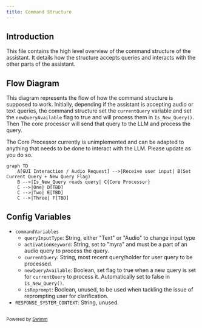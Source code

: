 ```yaml
---
title: Command Structure
---
```

## Introduction

This file contains the high level overview of the command structure of the assistant. It details how the structure accepts queries and interacts with the other parts of the assistant.

## Flow Diagram

This diagram represents the flow of how the command structure is supposed to work. Initially, depending if the assistant is accepting audio or text queries, the command structure set the <SwmToken path="/command/config.py" pos="8:2:2" line-data="  &quot;currentQuery&quot;: &quot;&quot;,">`currentQuery`</SwmToken> variable and set the <SwmToken path="/command/config.py" pos="7:2:2" line-data="  &quot;newQueryAvailable&quot;: False,">`newQueryAvailable`</SwmToken> flag to true and will process them in <SwmToken path="/command/querying/Is_New_Query.py" pos="5:2:4" line-data="def Is_New_Query():">`Is_New_Query()`</SwmToken>. Then The core processor will send that query to the LLM and process the query.

The Core Processor currently is unimplemented and can be adapted to anything that needs to be done to interact with the LLM. Please update as you do so.

```mermaid
graph TD
    A[GUI Interaction / Audio Request] -->|Receive user input| B(Set Current Query + New Query Flag)
    B -->|Is_New_Query reads query| C{Core Processor}
    C -->|One| D[TBD]
    C -->|Two| E[TBD]
    C -->|Three| F[TBD]
```

## Config Variables

- <SwmToken path="/command/config.py" pos="4:0:0" line-data="commandVariables = {">`commandVariables`</SwmToken>
  - <SwmToken path="/command/config.py" pos="5:2:2" line-data="  &quot;queryInputType&quot;: &quot;Text&quot;,">`queryInputType`</SwmToken>: String, either "Text" or "Audio" to change input type
  - <SwmToken path="/command/config.py" pos="6:2:2" line-data="  &quot;activationKeyword&quot;: &quot;myra&quot;,">`activationKeyword`</SwmToken>: String, set to "myra" and must be a part of an audio query to process the query.
  - <SwmToken path="/command/config.py" pos="8:2:2" line-data="  &quot;currentQuery&quot;: &quot;&quot;,">`currentQuery`</SwmToken>: String, most recent query/holder for user query to be processed.
  - <SwmToken path="/command/querying/Is_New_Query.py" pos="24:6:6" line-data="        if commandVariables[&#39;newQueryAvailable&#39;] == False: return &quot;NONE&quot;">`newQueryAvailable`</SwmToken>: Boolean, set flag to true when a new query is set for <SwmToken path="/command/config.py" pos="8:2:2" line-data="  &quot;currentQuery&quot;: &quot;&quot;,">`currentQuery`</SwmToken> to process it. Automatically set to false in <SwmToken path="/command/querying/Is_New_Query.py" pos="5:2:4" line-data="def Is_New_Query():">`Is_New_Query()`</SwmToken>.
  - <SwmToken path="/command/config.py" pos="9:2:2" line-data="  &quot;isReprompt&quot;: False,">`isReprompt`</SwmToken>: Boolean, unused, to be used when tackling the issue of reprompting user for clarification.
- <SwmToken path="/command/config.py" pos="12:0:0" line-data="RESPONSE_SYSTEM_CONTEXT = &quot;You are a personal assistant. Answer any questions I have and help me with simple requests.&quot;">`RESPONSE_SYSTEM_CONTEXT`</SwmToken>: String, unused.

## 

<SwmMeta version="3.0.0" repo-id="Z2l0aHViJTNBJTNBUENBQSUzQSUzQUF2YWxvbkFjZQ==" repo-name="Myra"><sup>Powered by [Swimm](https://app.swimm.io/)</sup></SwmMeta>
